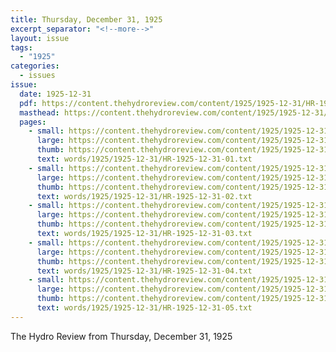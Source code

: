 ```yaml
---
title: Thursday, December 31, 1925
excerpt_separator: "<!--more-->"
layout: issue
tags:
  - "1925"
categories:
  - issues
issue:
  date: 1925-12-31
  pdf: https://content.thehydroreview.com/content/1925/1925-12-31/HR-1925-12-31.pdf
  masthead: https://content.thehydroreview.com/content/1925/1925-12-31/masthead/HR-1925-12-31.jpg
  pages:
    - small: https://content.thehydroreview.com/content/1925/1925-12-31/small/HR-1925-12-31-01.jpg
      large: https://content.thehydroreview.com/content/1925/1925-12-31/large/HR-1925-12-31-01.jpg
      thumb: https://content.thehydroreview.com/content/1925/1925-12-31/thumbnails/HR-1925-12-31-01.jpg
      text: words/1925/1925-12-31/HR-1925-12-31-01.txt
    - small: https://content.thehydroreview.com/content/1925/1925-12-31/small/HR-1925-12-31-02.jpg
      large: https://content.thehydroreview.com/content/1925/1925-12-31/large/HR-1925-12-31-02.jpg
      thumb: https://content.thehydroreview.com/content/1925/1925-12-31/thumbnails/HR-1925-12-31-02.jpg
      text: words/1925/1925-12-31/HR-1925-12-31-02.txt
    - small: https://content.thehydroreview.com/content/1925/1925-12-31/small/HR-1925-12-31-03.jpg
      large: https://content.thehydroreview.com/content/1925/1925-12-31/large/HR-1925-12-31-03.jpg
      thumb: https://content.thehydroreview.com/content/1925/1925-12-31/thumbnails/HR-1925-12-31-03.jpg
      text: words/1925/1925-12-31/HR-1925-12-31-03.txt
    - small: https://content.thehydroreview.com/content/1925/1925-12-31/small/HR-1925-12-31-04.jpg
      large: https://content.thehydroreview.com/content/1925/1925-12-31/large/HR-1925-12-31-04.jpg
      thumb: https://content.thehydroreview.com/content/1925/1925-12-31/thumbnails/HR-1925-12-31-04.jpg
      text: words/1925/1925-12-31/HR-1925-12-31-04.txt
    - small: https://content.thehydroreview.com/content/1925/1925-12-31/small/HR-1925-12-31-05.jpg
      large: https://content.thehydroreview.com/content/1925/1925-12-31/large/HR-1925-12-31-05.jpg
      thumb: https://content.thehydroreview.com/content/1925/1925-12-31/thumbnails/HR-1925-12-31-05.jpg
      text: words/1925/1925-12-31/HR-1925-12-31-05.txt
---
```


The Hydro Review from Thursday, December 31, 1925

<!--more-->

